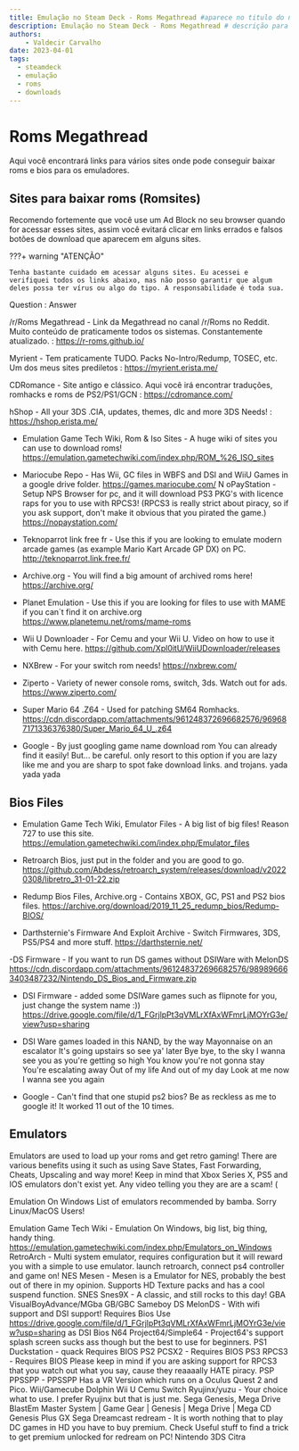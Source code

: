 ```yaml
---
title: Emulação no Steam Deck - Roms Megathread #aparece no titulo do navegador
description: Emulação no Steam Deck - Roms Megathread # descrição para meta tag
authors:
    - Valdecir Carvalho
date: 2023-04-01
tags:
  - steamdeck
  - emulação
  - roms
  - downloads
---
```

# Roms Megathread

Aqui você encontrará links para vários sites onde pode conseguir baixar roms e bios para os emuladores. 

## Sites para baixar roms (Romsites)

Recomendo fortemente que você use um Ad Block no seu browser quando for acessar esses sites, assim você evitará clicar em links errados e falsos botões de download que aparecem em alguns sites.

???+ warning "ATENÇÃO"

    Tenha bastante cuidado em acessar alguns sites. Eu acessei e verifiquei todos os links abaixo, mas não posso garantir que algum deles possa ter vírus ou algo do tipo. A responsabilidade é toda sua.

Question
: Answer

/r/Roms Megathread - Link da Megathread no canal /r/Roms no Reddit. Muito conteúdo de praticamente todos os sistemas. Constantemente atualizado.
: https://r-roms.github.io/

Myrient - Tem praticamente TUDO. Packs No-Intro/Redump, TOSEC, etc. Um dos meus sites prediletos
: https://myrient.erista.me/

CDRomance - Site antigo e clássico. Aqui você irá encontrar traduções, romhacks e roms de PS2/PS1/GCN
: https://cdromance.com/

hShop - All your 3DS .CIA, updates, themes, dlc and more 3DS Needs!
: https://hshop.erista.me/



- Emulation Game Tech Wiki, Rom & Iso Sites - A huge wiki of sites you can use to download roms!
https://emulation.gametechwiki.com/index.php/ROM_%26_ISO_sites

- Mariocube Repo - Has Wii, GC files in WBFS and DSI and WiiU Games in a google drive folder.
https://games.mariocube.com/
N
oPayStation - Setup NPS Browser for pc, and it will download PS3 PKG's with licence raps for you to use with RPCS3! (RPCS3 is really strict about piracy, so if you ask support, don't make it obvious that you pirated the game.)
https://nopaystation.com/

- Teknoparrot link free fr - Use this if you are looking to emulate modern arcade games (as example Mario Kart Arcade GP DX) on PC.
http://teknoparrot.link.free.fr/

- Archive.org - You will find a big amount of archived roms here!
https://archive.org/

- Planet Emulation - Use this if you are looking for files to use with MAME if you can´t find it on archive.org
https://www.planetemu.net/roms/mame-roms

- Wii U Downloader - For Cemu and your Wii U. Video on how to use it with Cemu here.
https://github.com/Xpl0itU/WiiUDownloader/releases

- NXBrew - For your switch rom needs!
https://nxbrew.com/

- Ziperto - Variety of newer console roms, switch, 3ds. Watch out for ads.
https://www.ziperto.com/

- Super Mario 64 .Z64 - Used for patching SM64 Romhacks.
https://cdn.discordapp.com/attachments/961248372696682576/969687171336376380/Super_Mario_64_U_.z64

- Google - By just googling game name download rom You can already find it easily! But... be careful. only resort to this option if you are lazy like me and you are sharp to spot fake download links. and trojans. yada yada yada

## Bios Files

- Emulation Game Tech Wiki, Emulator Files - A big list of big files! Reason 727 to use this site.
https://emulation.gametechwiki.com/index.php/Emulator_files

- Retroarch Bios, just put in the folder and you are good to go.
https://github.com/Abdess/retroarch_system/releases/download/v20220308/libretro_31-01-22.zip

- Redump Bios Files, Archive.org - Contains XBOX, GC, PS1 and PS2 bios files.
https://archive.org/download/2019_11_25_redump_bios/Redump-BIOS/

- Darthsternie's Firmware And Exploit Archive - Switch Firmwares, 3DS, PS5/PS4 and more stuff.
https://darthsternie.net/

-DS Firmware - If you want to run DS games without DSIWare with MelonDS
https://cdn.discordapp.com/attachments/961248372696682576/989896663403487232/Nintendo_DS_Bios_and_Firmware.zip

- DSI Firmware - added some DSIWare games such as flipnote for you, just change the system name :))
https://drive.google.com/file/d/1_FGrjlpPt3qVMLrXfAxWFmrLjMOYrG3e/view?usp=sharing

- DSI Ware games loaded in this NAND, by the way
Mayonnaise on an escalator
It's going upstairs so see ya' later
Bye bye, to the sky
I wanna see you as you're getting so high
You know you're not gonna stay
You're escalating away
Out of my life
And out of my day
Look at me now
I wanna see you again

- Google - Can't find that one stupid ps2 bios? Be as reckless as me to google it! It worked 11 out of the 10 times.

## Emulators

Emulators are used to load up your roms and get retro gaming! There are various benefits using it such as using Save States, Fast Forwarding, Cheats, Upscaling and way more!
Keep in mind that Xbox Series X, PS5 and IOS emulators don't exist yet. Any video telling you they are are a scam! (

Emulation On Windows
List of emulators recommended by bamba. Sorry Linux/MacOS Users!

Emulation Game Tech Wiki - Emulation On Windows, big list, big thing, handy thing.
https://emulation.gametechwiki.com/index.php/Emulators_on_Windows
RetroArch - Multi system emulator, requires configuration but it will reward you with a simple to use emulator. launch retroarch, connect ps4 controller and game on!
NES
Mesen - Mesen is a Emulator for NES, probably the best out of there in my opinion. Supports HD Texture packs and has a cool suspend function.
SNES
Snes9X - A classic, and still rocks to this day!
GBA
VisualBoyAdvance/MGba
GB/GBC
Sameboy
DS
MelonDS - With wifi support and DSI support! Requires Bios Use https://drive.google.com/file/d/1_FGrjlpPt3qVMLrXfAxWFmrLjMOYrG3e/view?usp=sharing as DSI Bios
N64
Project64/Simple64 - Project64's support splash screen sucks ass though but the best to use for beginners.
PS1
Duckstation - quack Requires BIOS
PS2
PCSX2 - Requires BIOS
PS3
RPCS3 - Requires BIOS Please keep in mind if you are asking support for RPCS3 that you watch out what you say, cause they reaaaally HATE piracy.
PSP
PPSSPP - PPSSPP Has a VR Version which runs on a Oculus Quest 2 and Pico.
Wii/Gamecube
Dolphin
Wii U
Cemu
Switch
Ryujinx/yuzu - Your choice what to use. I prefer Ryujinx but that is just me.
Sega Genesis, Mega Drive
BlastEm
Master System | Game Gear | Genesis | Mega Drive | Mega CD
Genesis Plus GX
Sega Dreamcast
redream - It is worth nothing that to play DC games in HD you have to buy premium. Check Useful stuff to find a trick to get premium unlocked for redream on PC!
Nintendo 3DS
Citra